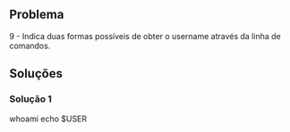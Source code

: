 ## Problema

9 - Indica duas formas possíveis de obter o username através da linha de comandos.

## Soluções

### Solução 1

whoami
echo $USER
